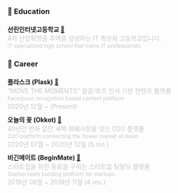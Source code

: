 ### <b> 🏫 Education </b>

<style>
    .career-list {
        display: grid;
        grid-template-columns: 1fr;
        grid-template-rows: 1fr 1fr;
        row-gap: 10px;
        margin-top: 20px;
    };
    .career-item {
        display: block;
        padding: 20px 30px 20px 15px;
        border: 1px solid #00000010;
        border-radius: 5px;
        color: #333333;
        display: flex;
        align-items: flex-start;
    };
</style>

<div style="margin-top: 20px; margin-bottom: 20px;">
    <span id="title"><b>선린인터넷고등학교 <a href="http://sunrint.hs.kr">🔗</a></b></span>
    <br>
    <span id="description" style="color: #C8C8C8">4차 산업혁명을 주역을 양성하는 IT 특성화 고등학교입니다.</span><br>
    <span id="description" style="font-size: 12px; color: #C8C8C8">IT specialized high school that trains IT professionals</span>
</div>

### <b> 🏢 Career </b>

<div class="career-list">
    <div class="career-item">
        <span id="title"><b>플라스크 (Plask) <a href="https://myplask.com">🔗</a></b></span>
        <br>
        <span id="description" style="color: #C8C8C8">"MOVE THE MOMENTS" 얼굴/포즈 인식 기반 컨텐츠 플랫폼</span><br>
        <span id="description" style="font-size: 12px; color: #C8C8C8">Face/pose recognition based content platform</span>
        <br>
        <span id="description" style="color: #C8C8C8">2020년 12월 ~ (Present)<span>
    </div>
    <div class="career-item">
        <span id="title"><b>오늘의 꽃 (Okkot) <a href="https://okkot.com">🔗</a></b></span>
        <br>
        <span id="description" style="color: #C8C8C8">40년간 변화 없던 새벽 화훼시장을 잇는 O2O 플랫폼</span><br>
        <span id="description" style="font-size: 12px; color: #C8C8C8">O2O platform connecting the flower market at dawn</span>
        <br>
        <span id="description" style="color: #C8C8C8">2020년 07월 ~ 2020년 12월 (5 mo.)</span>
    </div>
    <div class="career-item">
        <span id="title"><b>비긴메이트 (BeginMate) <a href="https://beginmate.com">🔗</a></b></span>
        <br>
        <span id="description" style="color: #C8C8C8">스타트업을 위한 동료를 구하는 스타트업 팀빌딩 플랫폼</span><br>
        <span id="description" style="font-size: 12px; color: #C8C8C8">Startup team building platform for startups</span>
        <br>
        <span id="description" style="color: #C8C8C8">2019년 08월 ~ 2019년 11월 (4 mo.)</span>
    <div>
</div>